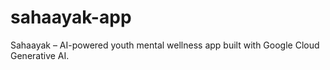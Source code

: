 # sahaayak-app
Sahaayak – AI-powered youth mental wellness app built with Google Cloud Generative AI.
